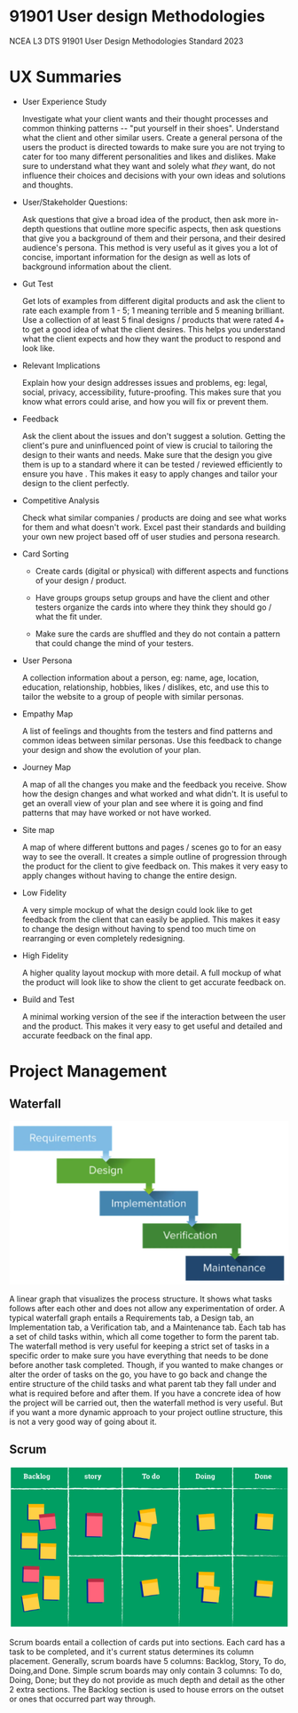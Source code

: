 <h1> 91901 User design Methodologies </h1 style="text-align: center;">

NCEA L3 DTS 91901 User Design Methodologies Standard 2023 

# UX Summaries

- User Experience Study

	Investigate what your client wants and their thought processes and common thinking patterns -- "put yourself in their shoes". Understand what the client and other similar users. Create a general persona of the users the product is directed towards to make sure you are not trying to cater for too many different personalities and likes and dislikes. Make sure to understand what they want and solely what *they* want, do not influence their choices and decisions with your own ideas and solutions and thoughts.

- User/Stakeholder Questions:

	Ask questions that give a broad idea of the product, then ask more in-depth questions that outline more specific aspects, then ask questions that give you a background of them and their persona, and their desired audience's persona. This method is very useful as it gives you a lot of concise, important information for the design as well as lots of background information about the client. 

- Gut Test

	Get lots of examples from different digital products and ask the client to rate each example from 1 - 5; 1 meaning terrible and 5 meaning brilliant. Use a collection of at least 5 final designs / products that were rated 4+ to get a good idea of what the client desires. This helps you understand what the client expects and how they want the product to respond and look like.

- Relevant Implications

	Explain how your design addresses issues and problems, eg: legal, social, privacy, accessibility, future-proofing. This makes sure that you know what errors could arise, and how you will fix or prevent them.

- Feedback

	Ask the client about the issues and don't suggest a solution. Getting the client's pure and uninfluenced point of view is crucial to tailoring the design to their wants and needs. Make sure that the design you give them is up to a standard where it can be tested / reviewed efficiently to ensure you have . This makes it easy to apply changes and tailor your design to the client perfectly.

- Competitive Analysis

	Check what similar companies / products are doing and see what works for them and what doesn't work. Excel past their standards and building your own new project based off of user studies and persona research.

- Card Sorting

	- Create cards (digital or physical) with different aspects and functions of your design / product. 

	- Have groups groups setup groups and have the client and other testers organize the cards into where they think they should go / what the fit under. 

	- Make sure the cards are shuffled and they do not contain a pattern that could change the mind of your testers.

- User Persona

	A collection information about a person, eg: name, age, location, education, relationship, hobbies, likes / dislikes, etc, and use this to tailor the website to a group of people with similar personas.

- Empathy Map

	A list of feelings and thoughts from the testers and find patterns and common ideas between similar personas. Use this feedback to change your design and show the evolution of your plan.

- Journey Map

	A map of all the changes you make and the feedback you receive. Show how the design changes and what worked and what didn't. It is useful to get an overall view of your plan and see where it is going and find patterns that may have worked or not have worked.

- Site map

	A map of where different buttons and pages / scenes go to for an easy way to see the overall. It creates a simple outline of progression through the product for the client to give feedback on. This makes it very easy to apply changes without having to change the entire design.

- Low Fidelity

	A very simple mockup of what the design could look like to get feedback from the client that can easily be applied. This makes it easy to change the design without having to spend too much time on rearranging or even completely redesigning.

- High Fidelity

	A higher quality layout mockup with more detail. A full mockup of what the product will look like to show the client to get accurate feedback on.

- Build and Test

	A minimal working version of the see if the interaction between the user and the product. This makes it very easy to get useful and detailed and accurate feedback on the final app.


# Project Management

## Waterfall

![waterfall graph example](images/waterfall.png)

A linear graph that visualizes the process structure. It shows what tasks follows after each other and does not allow any experimentation of order. A typical waterfall graph entails a Requirements tab, a Design tab, an Implementation tab, a Verification tab, and a Maintenance tab. Each tab has a set of child tasks within, which all come together to form the parent tab. The waterfall method is very useful for keeping a strict set of tasks in a specific order to make sure you have everything that needs to be done before another task completed. Though, if you wanted to make changes or alter the order of tasks on the go, you have to go back and change the entire structure of the child tasks and what parent tab they fall under and what is required before and after them. If you have a concrete idea of how the project will be carried out, then the waterfall method is very useful. But if you want a more dynamic approach to your project outline structure, this is not a very good way of going about it.

## Scrum 

![scrum board example](images/scrum.png)

Scrum boards entail a collection of cards put into sections. Each card has a task to be completed, and it's current status determines its column placement. Generally, scrum boards have 5 columns: Backlog, Story, To do, Doing,and Done. Simple scrum boards may only contain 3 columns: To do, Doing, Done; but they do not provide as much depth and detail as the other 2 extra sections. The Backlog section is used to house errors on the outset or ones that occurred part way through.